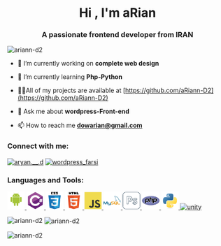 <h1 align="center">Hi , I'm aRian</h1>
<h3 align="center">A passionate frontend developer from IRAN</h3>

<p align="left"> <img src="https://komarev.com/ghpvc/?username=ariann-d2&label=Profile%20views&color=0e75b6&style=flat" alt="ariann-d2" /> </p>

- 🔭 I’m currently working on **complete web design**

- 🌱 I’m currently learning **Php-Python**

- 🧑‍🏫All of my projects are available at [https://github.com/aRiann-D2](https://github.com/aRiann-D2)

- 💬 Ask me about **wordpress-Front-end**

- 📫 How to reach me **dowarian@gmail.com**

<h3 align="left">Connect with me:</h3>
<p align="left">
<a href="https://instagram.com/aryan.__.d" target="blank"><img align="center" src="https://raw.githubusercontent.com/rahuldkjain/github-profile-readme-generator/master/src/images/icons/Social/instagram.svg" alt="aryan.__.d" height="30" width="40" /></a>
<a href="https://www.youtube.com/c/wordpress_farsi" target="blank"><img align="center" src="https://raw.githubusercontent.com/rahuldkjain/github-profile-readme-generator/master/src/images/icons/Social/youtube.svg" alt="wordpress_farsi" height="30" width="40" /></a>
</p>

<h3 align="left">Languages and Tools:</h3>
<p align="left"> <a href="https://developer.android.com" target="_blank" rel="noreferrer"> <img src="https://raw.githubusercontent.com/devicons/devicon/master/icons/android/android-original-wordmark.svg" alt="android" width="40" height="40"/> </a> <a href="https://www.w3schools.com/cs/" target="_blank" rel="noreferrer"> <img src="https://raw.githubusercontent.com/devicons/devicon/master/icons/csharp/csharp-original.svg" alt="csharp" width="40" height="40"/> </a> <a href="https://www.w3schools.com/css/" target="_blank" rel="noreferrer"> <img src="https://raw.githubusercontent.com/devicons/devicon/master/icons/css3/css3-original-wordmark.svg" alt="css3" width="40" height="40"/> </a> <a href="https://www.w3.org/html/" target="_blank" rel="noreferrer"> <img src="https://raw.githubusercontent.com/devicons/devicon/master/icons/html5/html5-original-wordmark.svg" alt="html5" width="40" height="40"/> </a> <a href="https://developer.mozilla.org/en-US/docs/Web/JavaScript" target="_blank" rel="noreferrer"> <img src="https://raw.githubusercontent.com/devicons/devicon/master/icons/javascript/javascript-original.svg" alt="javascript" width="40" height="40"/> </a> <a href="https://www.mysql.com/" target="_blank" rel="noreferrer"> <img src="https://raw.githubusercontent.com/devicons/devicon/master/icons/mysql/mysql-original-wordmark.svg" alt="mysql" width="40" height="40"/> </a> <a href="https://www.photoshop.com/en" target="_blank" rel="noreferrer"> <img src="https://raw.githubusercontent.com/devicons/devicon/master/icons/photoshop/photoshop-line.svg" alt="photoshop" width="40" height="40"/> </a> <a href="https://www.php.net" target="_blank" rel="noreferrer"> <img src="https://raw.githubusercontent.com/devicons/devicon/master/icons/php/php-original.svg" alt="php" width="40" height="40"/> </a> <a href="https://www.python.org" target="_blank" rel="noreferrer"> <img src="https://raw.githubusercontent.com/devicons/devicon/master/icons/python/python-original.svg" alt="python" width="40" height="40"/> </a> <a href="https://unity.com/" target="_blank" rel="noreferrer"> <img src="https://www.vectorlogo.zone/logos/unity3d/unity3d-icon.svg" alt="unity" width="40" height="40"/> </a> </p>

<p><img align="left" src="https://github-readme-stats.vercel.app/api/top-langs?username=ariann-d2&show_icons=true&locale=en&layout=compact" alt="ariann-d2" /></p>

<p>&nbsp;<img align="center" src="https://github-readme-stats.vercel.app/api?username=ariann-d2&show_icons=true&locale=en" alt="ariann-d2" /></p>

<p><img align="center" src="https://github-readme-streak-stats.herokuapp.com/?user=ariann-d2&" alt="ariann-d2" /></p>

<!---
aRiann-D2/aRiann-D2 is a ✨ special ✨ repository because its `README.md` (this file) appears on your GitHub profile.
You can click the Preview link to take a look at your changes.
--->
